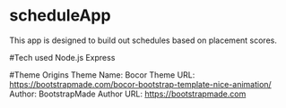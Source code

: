 # scheduleApp
This app is designed to build out schedules based on placement scores. 

#Tech used
Node.js
Express


#Theme Origins
Theme Name: Bocor
Theme URL: https://bootstrapmade.com/bocor-bootstrap-template-nice-animation/
Author: BootstrapMade
Author URL: https://bootstrapmade.com
